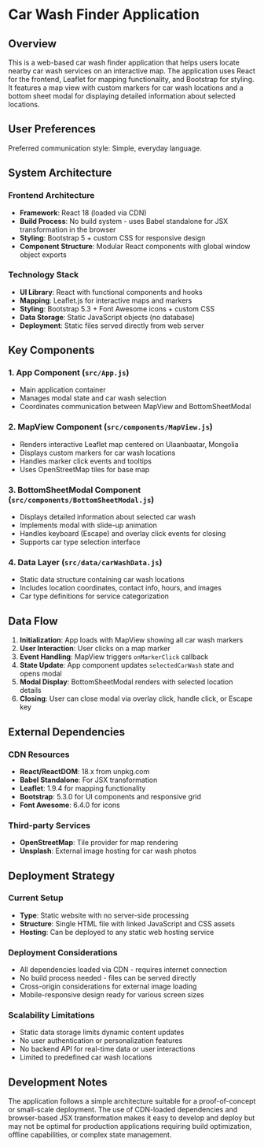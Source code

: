 # Car Wash Finder Application

## Overview

This is a web-based car wash finder application that helps users locate nearby car wash services on an interactive map. The application uses React for the frontend, Leaflet for mapping functionality, and Bootstrap for styling. It features a map view with custom markers for car wash locations and a bottom sheet modal for displaying detailed information about selected locations.

## User Preferences

Preferred communication style: Simple, everyday language.

## System Architecture

### Frontend Architecture
- **Framework**: React 18 (loaded via CDN)
- **Build Process**: No build system - uses Babel standalone for JSX transformation in the browser
- **Styling**: Bootstrap 5 + custom CSS for responsive design
- **Component Structure**: Modular React components with global window object exports

### Technology Stack
- **UI Library**: React with functional components and hooks
- **Mapping**: Leaflet.js for interactive maps and markers
- **Styling**: Bootstrap 5.3 + Font Awesome icons + custom CSS
- **Data Storage**: Static JavaScript objects (no database)
- **Deployment**: Static files served directly from web server

## Key Components

### 1. App Component (`src/App.js`)
- Main application container
- Manages modal state and car wash selection
- Coordinates communication between MapView and BottomSheetModal

### 2. MapView Component (`src/components/MapView.js`)
- Renders interactive Leaflet map centered on Ulaanbaatar, Mongolia
- Displays custom markers for car wash locations
- Handles marker click events and tooltips
- Uses OpenStreetMap tiles for base map

### 3. BottomSheetModal Component (`src/components/BottomSheetModal.js`)
- Displays detailed information about selected car wash
- Implements modal with slide-up animation
- Handles keyboard (Escape) and overlay click events for closing
- Supports car type selection interface

### 4. Data Layer (`src/data/carWashData.js`)
- Static data structure containing car wash locations
- Includes location coordinates, contact info, hours, and images
- Car type definitions for service categorization

## Data Flow

1. **Initialization**: App loads with MapView showing all car wash markers
2. **User Interaction**: User clicks on a map marker
3. **Event Handling**: MapView triggers `onMarkerClick` callback
4. **State Update**: App component updates `selectedCarWash` state and opens modal
5. **Modal Display**: BottomSheetModal renders with selected location details
6. **Closing**: User can close modal via overlay click, handle click, or Escape key

## External Dependencies

### CDN Resources
- **React/ReactDOM**: 18.x from unpkg.com
- **Babel Standalone**: For JSX transformation
- **Leaflet**: 1.9.4 for mapping functionality
- **Bootstrap**: 5.3.0 for UI components and responsive grid
- **Font Awesome**: 6.4.0 for icons

### Third-party Services
- **OpenStreetMap**: Tile provider for map rendering
- **Unsplash**: External image hosting for car wash photos

## Deployment Strategy

### Current Setup
- **Type**: Static website with no server-side processing
- **Structure**: Single HTML file with linked JavaScript and CSS assets
- **Hosting**: Can be deployed to any static web hosting service

### Deployment Considerations
- All dependencies loaded via CDN - requires internet connection
- No build process needed - files can be served directly
- Cross-origin considerations for external image loading
- Mobile-responsive design ready for various screen sizes

### Scalability Limitations
- Static data storage limits dynamic content updates
- No user authentication or personalization features
- No backend API for real-time data or user interactions
- Limited to predefined car wash locations

## Development Notes

The application follows a simple architecture suitable for a proof-of-concept or small-scale deployment. The use of CDN-loaded dependencies and browser-based JSX transformation makes it easy to develop and deploy but may not be optimal for production applications requiring build optimization, offline capabilities, or complex state management.
